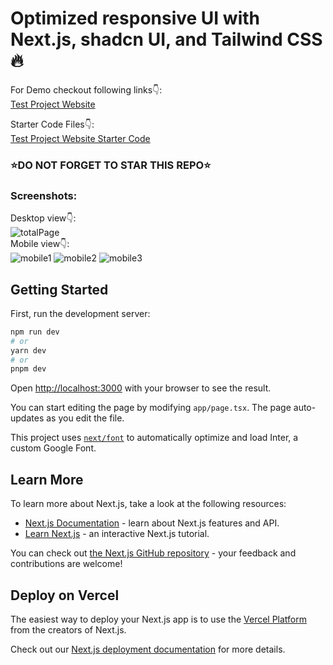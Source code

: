 # Optimized responsive UI with Next.js, shadcn UI, and Tailwind CSS 🔥

For Demo checkout following links👇: <br />
[Test Project Website](https://nextjs-test-alpha.vercel.app/) <br />

Starter Code Files👇: <br />
[Test Project Website Starter Code](https://github.com/ProAardvark/NextjsTest) <br />

### ⭐DO NOT FORGET TO STAR THIS REPO⭐

### Screenshots:
Desktop view👇: <br />
![totalPage](https://github.com/ProAardvark/NextjsTest/assets/153660829/ba874d19-81cb-421e-ab67-e5038088d8bb)
<br />
Mobile view👇: <br />
![mobile1](https://github.com/ProAardvark/NextjsTest/assets/153660829/bbec76ef-c7a6-4039-839e-5afde05e567e)
![mobile2](https://github.com/ProAardvark/NextjsTest/assets/153660829/2202c7ba-aa37-4eff-87a0-8cd91efb9457)
![mobile3](https://github.com/ProAardvark/NextjsTest/assets/153660829/45c28c66-1334-4da5-9f27-ea7ec3f789a5)

## Getting Started

First, run the development server:

```bash
npm run dev
# or
yarn dev
# or
pnpm dev
```

Open [http://localhost:3000](http://localhost:3000) with your browser to see the result.

You can start editing the page by modifying `app/page.tsx`. The page auto-updates as you edit the file.

This project uses [`next/font`](https://nextjs.org/docs/basic-features/font-optimization) to automatically optimize and load Inter, a custom Google Font.

## Learn More

To learn more about Next.js, take a look at the following resources:

- [Next.js Documentation](https://nextjs.org/docs) - learn about Next.js features and API.
- [Learn Next.js](https://nextjs.org/learn) - an interactive Next.js tutorial.

You can check out [the Next.js GitHub repository](https://github.com/vercel/next.js/) - your feedback and contributions are welcome!

## Deploy on Vercel

The easiest way to deploy your Next.js app is to use the [Vercel Platform](https://vercel.com/new?utm_medium=default-template&filter=next.js&utm_source=create-next-app&utm_campaign=create-next-app-readme) from the creators of Next.js.

Check out our [Next.js deployment documentation](https://nextjs.org/docs/deployment) for more details.
